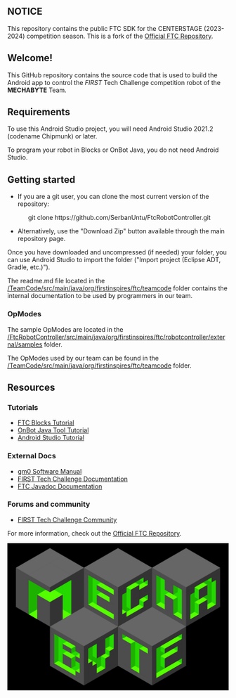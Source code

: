 ## NOTICE

This repository contains the public FTC SDK for the CENTERSTAGE (2023-2024) competition season.
This is a fork of the [Official FTC Repository](https://github.com/FIRST-Tech-Challenge/FtcRobotController).

## Welcome!

This GitHub repository contains the source code that is used to build the Android app to control the *FIRST* Tech Challenge competition robot of the **MECHABYTE** Team.

## Requirements

To use this Android Studio project, you will need Android Studio 2021.2 (codename Chipmunk) or later.

To program your robot in Blocks or OnBot Java, you do not need Android Studio.

## Getting started

- If you are a git user, you can clone the most current version of the repository:

<p>&nbsp;&nbsp;&nbsp;&nbsp;&nbsp;&nbsp;&nbsp;&nbsp;&nbsp;&nbsp;&nbsp;&nbsp;git clone https://github.com/SerbanUntu/FtcRobotController.git</p>

- Alternatively, use the "Download Zip" button available through the main repository page.

Once you have downloaded and uncompressed (if needed) your folder, you can use Android Studio to import the folder  ("Import project (Eclipse ADT, Gradle, etc.)").

The readme.md file located in the [/TeamCode/src/main/java/org/firstinspires/ftc/teamcode](TeamCode/src/main/java/org/firstinspires/ftc/teamcode) folder contains the internal documentation to be used by programmers in our team.

### OpModes

The sample OpModes are located in the [/FtcRobotController/src/main/java/org/firstinspires/ftc/robotcontroller/external/samples](FtcRobotController/src/main/java/org/firstinspires/ftc/robotcontroller/external/samples) folder.

The OpModes used by our team can be found in the [/TeamCode/src/main/java/org/firstinspires/ftc/teamcode](TeamCode/src/main/java/org/firstinspires/ftc/teamcode) folder.

## Resources
### Tutorials

- [FTC Blocks Tutorial](https://ftc-docs.firstinspires.org/programming_resources/blocks/Blocks-Tutorial.html)
- [OnBot Java Tool Tutorial](https://ftc-docs.firstinspires.org/programming_resources/onbot_java/OnBot-Java-Tutorial.html)
- [Android Studio Tutorial](https://ftc-docs.firstinspires.org/programming_resources/android_studio_java/Android-Studio-Tutorial.html)

### External Docs

- [gm0 Software Manual](https://gm0.org/en/latest/docs/software/getting-started/index.html)
- [FIRST Tech Challenge Documentation](https://ftc-docs.firstinspires.org/index.html)
- [FTC Javadoc Documentation](https://javadoc.io/doc/org.firstinspires.ftc)

### Forums and community

- [FIRST Tech Challenge Community](https://ftc-community.firstinspires.org/)

For more information, check out the [Official FTC Repository](https://github.com/FIRST-Tech-Challenge/FtcRobotController).

![Banner](/assets/images/Mechabyte%20Banner.jpeg)